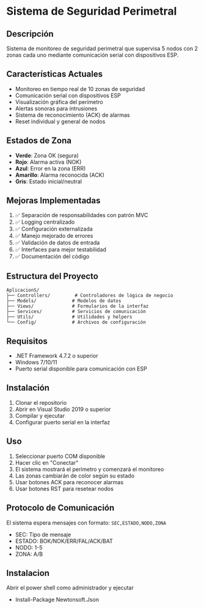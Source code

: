 # Sistema de Seguridad Perimetral

## Descripción
Sistema de monitoreo de seguridad perimetral que supervisa 5 nodos con 2 zonas cada uno mediante comunicación serial con dispositivos ESP.

## Características Actuales
- Monitoreo en tiempo real de 10 zonas de seguridad
- Comunicación serial con dispositivos ESP
- Visualización gráfica del perímetro
- Alertas sonoras para intrusiones
- Sistema de reconocimiento (ACK) de alarmas
- Reset individual y general de nodos

## Estados de Zona
- **Verde**: Zona OK (segura)
- **Rojo**: Alarma activa (NOK)
- **Azul**: Error en la zona (ERR)
- **Amarillo**: Alarma reconocida (ACK)
- **Gris**: Estado inicial/neutral

## Mejoras Implementadas
1. ✅ Separación de responsabilidades con patrón MVC
2. ✅ Logging centralizado
3. ✅ Configuración externalizada
4. ✅ Manejo mejorado de errores
5. ✅ Validación de datos de entrada
6. ✅ Interfaces para mejor testabilidad
7. ✅ Documentación del código

## Estructura del Proyecto
```
AplicacionS/
├── Controllers/         # Controladores de lógica de negocio
├── Models/             # Modelos de datos
├── Views/              # Formularios de la interfaz
├── Services/           # Servicios de comunicación
├── Utils/              # Utilidades y helpers
└── Config/             # Archivos de configuración
```

## Requisitos
- .NET Framework 4.7.2 o superior
- Windows 7/10/11
- Puerto serial disponible para comunicación con ESP

## Instalación
1. Clonar el repositorio
2. Abrir en Visual Studio 2019 o superior
3. Compilar y ejecutar
4. Configurar puerto serial en la interfaz

## Uso
1. Seleccionar puerto COM disponible
2. Hacer clic en "Conectar"
3. El sistema mostrará el perímetro y comenzará el monitoreo
4. Las zonas cambiarán de color según su estado
5. Usar botones ACK para reconocer alarmas
6. Usar botones RST para resetear nodos

## Protocolo de Comunicación
El sistema espera mensajes con formato: `SEC,ESTADO,NODO,ZONA`
- SEC: Tipo de mensaje
- ESTADO: BOK/NOK/ERR/FAL/ACK/BAT
- NODO: 1-5
- ZONA: A/B

## Instalacion
Abrir el power shell como administrador y ejecutar
- Install-Package Newtonsoft.Json 